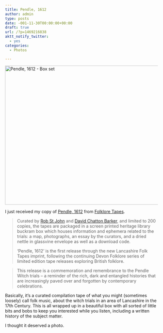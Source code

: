 ```yaml
---
title: Pendle, 1612
author: admin
type: posts
date: -001-11-30T00:00:00+00:00
draft: true
url: /?p=1469216838
aktt_notify_twitter:
  - yes
categories:
  - Photos

---
```

<img class="alignnone size-full wp-image-1469216839" title="P1020030a" src="https://lobban.org/wp-content/uploads/2012/11/P1020030a.jpg" alt="Pendle, 1612 - Box set" width="612" height="459" srcset="https://lobban.org/wp-content/uploads/2012/11/P1020030a.jpg 612w, https://lobban.org/wp-content/uploads/2012/11/P1020030a-300x225.jpg 300w" sizes="(max-width: 612px) 100vw, 612px" />

I just received my copy of [Pendle, 1612][1] from [Folklore Tapes][2].

> Curated by [Rob St John][3] and [David Chatton Barker][4], and limited to 200 copies, the tapes are packaged in a screen printed heritage library buckram box which houses information and ephemera related to the trials: a map, photographs, an essay by the curators, and a dried nettle in glassvine envelope as well as a download code.
> 
> &#8216;Pendle, 1612&#8217; is the first release through the new Lancashire Folk Tapes imprint, following the continuing Devon Folklore series of limited edition tape releases exploring British folklore.
  
> This release is a commemoration and remembrance to the Pendle Witch trials &#8211; a reminder of the rich, dark and entangled histories that are increasingly paved over and forgotten by contemporary celebrations.

Basically, it&#8217;s a curated compilation tape of what you might (sometimes loosely) call folk music, about the witch trials in an area of Lancashire in the 17th Century. This is all wrapped up in a beautiful box with all sorted of little bits and bobs to keep you interested while you listen, including a written history of the subject matter.

I thought it deserved a photo.

 [1]: http://folkloretapes.bandcamp.com/album/pendle-1612 "Pendle, 1612"
 [2]: http://devonfolkloretapes.blogspot.co.uk/
 [3]: http://robstjohn.tumblr.com/
 [4]: http://www.davidchattonbarker.com/